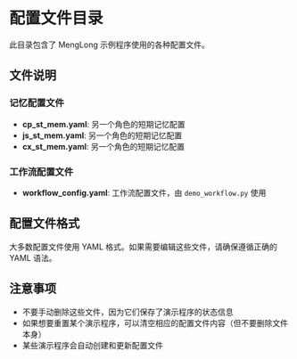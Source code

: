 # 配置文件目录

此目录包含了 MengLong 示例程序使用的各种配置文件。

## 文件说明

### 记忆配置文件

- **cp_st_mem.yaml**: 另一个角色的短期记忆配置
- **js_st_mem.yaml**: 另一个角色的短期记忆配置
- **cx_st_mem.yaml**: 另一个角色的短期记忆配置

### 工作流配置文件

- **workflow_config.yaml**: 工作流配置文件，由 `demo_workflow.py` 使用

## 配置文件格式

大多数配置文件使用 YAML 格式。如果需要编辑这些文件，请确保遵循正确的 YAML 语法。

## 注意事项

- 不要手动删除这些文件，因为它们保存了演示程序的状态信息
- 如果想要重置某个演示程序，可以清空相应的配置文件内容（但不要删除文件本身）
- 某些演示程序会自动创建和更新配置文件 
